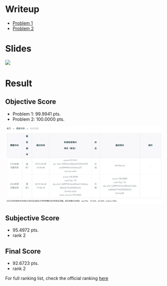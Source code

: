 # Writeup
* [Problem 1](https://github.com/shyoshyo/Datacon-9102-DNS/releases/download/v1.0/prob1wp.pdf)
* [Problem 2](https://github.com/shyoshyo/Datacon-9102-DNS/releases/download/v1.0/prob2wp.pdf)

# Slides

![](./fig/slides.jpg)

# Result
## Objective Score
* Problem 1: 99.9941 pts.
* Problem 2: 100.0000 pts.

![](./fig/result.png)

## Subjective Score
* 95.4972 pts.
* rank 2

## Final Score

* 92.6723 pts.
* rank 2

For full ranking list, check the official ranking [here](https://www.butian.net/Active/dataconRank.html)